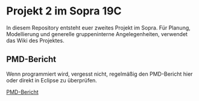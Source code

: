 # Projekt 2 im Sopra 19C

In diesem Repository entsteht euer zweites Projekt im Sopra. Für Planung, Modellierung und generelle gruppeninterne Angelegenheiten, verwendet das Wiki des Projektes. 

## PMD-Bericht

Wenn programmiert wird, vergesst nicht, regelmäßig den PMD-Bericht hier oder direkt in Eclipse zu überprüfen.

[PMD-Bericht](https://sopra.cs.tu-dortmund.de/bin/pmd.py?XXY=19C&GROUPNUMBER=5&PROJECT=2)

